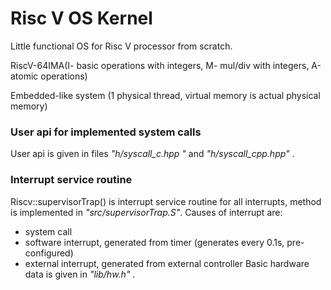 
# Risc V OS Kernel

Little functional OS for Risc V processor from scratch.

RiscV-64IMA(I- basic operations with integers, M- mul/div with integers, A-atomic operations)

Embedded-like system (1 physical thread, virtual memory is actual physical memory) 
### User api for implemented system calls
User api is given in files *"h/syscall_c.hpp
"* and *"h/syscall_cpp.hpp"* .

### Interrupt service routine
Riscv::supervisorTrap() is interrupt service routine for all interrupts, method is implemented in *"src/supervisorTrap.S"*. Causes of interrupt are:
- system call
- software interrupt, generated from timer (generates every 0.1s, pre-configured)
- external interrupt, generated from external controller
Basic hardware data is given in *"lib/hw.h"* .